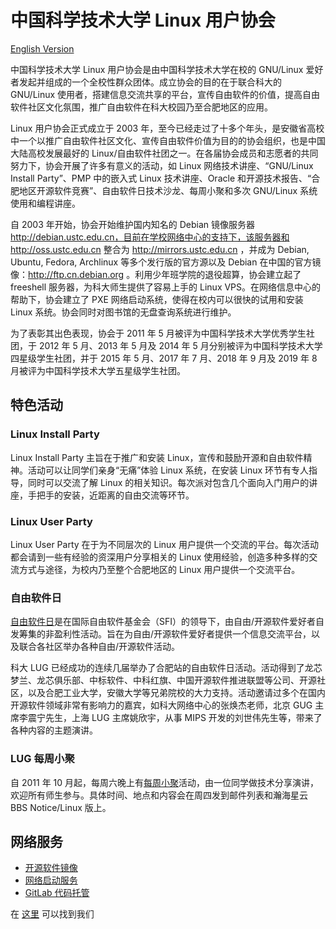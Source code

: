---
---

# 中国科学技术大学 Linux 用户协会

[English Version](intro_english.md)

中国科学技术大学 Linux 用户协会是由中国科学技术大学在校的 GNU/Linux 爱好者发起并组成的一个全校性群众团体。成立协会的目的在于联合科大的 GNU/Linux 使用者，搭建信息交流共享的平台，宣传自由软件的价值，提高自由软件社区文化氛围，推广自由软件在科大校园乃至合肥地区的应用。

Linux 用户协会正式成立于 2003 年，至今已经走过了十多个年头，是安徽省高校中一个以推广自由软件社区文化、宣传自由软件价值为目的的协会组织，也是中国大陆高校发展最好的 Linux/自由软件社团之一。在各届协会成员和志愿者的共同努力下，协会开展了许多有意义的活动，如 Linux 网络技术讲座、“GNU/Linux Install Party”、PMP 中的嵌入式 Linux 技术讲座、Oracle 和开源技术报告、“合肥地区开源软件竞赛”、自由软件日技术沙龙、每周小聚和多次 GNU/Linux 系统使用和编程讲座。

自 2003 年开始，协会开始维护国内知名的 Debian 镜像服务器 http://debian.ustc.edu.cn，目前在学校网络中心的支持下，该服务器和 http://oss.ustc.edu.cn 整合为 http://mirrors.ustc.edu.cn ，并成为 Debian, Ubuntu, Fedora, Archlinux 等多个发行版的官方源以及 Debian 在中国的官方镜像：http://ftp.cn.debian.org 。利用少年班学院的退役超算，协会建立起了 freeshell 服务器，为科大师生提供了容易上手的 Linux VPS。在网络信息中心的帮助下，协会建立了 PXE 网络启动系统，使得在校内可以很快的试用和安装 Linux 系统。协会同时对图书馆的无盘查询系统进行维护。

为了表彰其出色表现，协会于 2011 年 5 月被评为中国科学技术大学优秀学生社团，于 2012 年 5 月、2013 年 5 月及 2014 年 5 月分别被评为中国科学技术大学四星级学生社团，并于 2015 年 5 月、2017 年 7 月、2018 年 9 月及 2019 年 8 月被评为中国科学技术大学五星级学生社团。

## 特色活动

### Linux Install Party

Linux Install Party 主旨在于推广和安装 Linux，宣传和鼓励开源和自由软件精神。活动可以让同学们亲身“无痛”体验 Linux 系统，在安装 Linux 环节有专人指导，同时可以交流了解 Linux 的相关知识。每次派对包含几个面向入门用户的讲座，手把手的安装，近距离的自由交流等环节。

### Linux User Party

Linux User Party 在于为不同层次的 Linux 用户提供一个交流的平台。每次活动都会请到一些有经验的资深用户分享相关的 Linux 使用经验，创造多种多样的交流方式与途径，为校内乃至整个合肥地区的 Linux 用户提供一个交流平台。

### 自由软件日

[自由软件日](lug/events/sfd.md)是在国际自由软件基金会（SFI）的领导下，由自由/开源软件爱好者自发筹集的非盈利性活动。旨在为自由/开源软件爱好者提供一个信息交流平台，以及联合各社区举办各种自由/开源软件活动。

科大 LUG 已经成功的连续几届举办了合肥站的自由软件日活动。活动得到了龙芯梦兰、龙芯俱乐部、中标软件、中科红旗、中国开源软件推进联盟等公司、开源社区，以及合肥工业大学，安徽大学等兄弟院校的大力支持。活动邀请过多个在国内开源软件领域非常有影响力的嘉宾，如科大网络中心的张焕杰老师，北京 GUG 主席李震宁先生，上海 LUG 主席姚欣宇，从事 MIPS 开发的刘世伟先生等，带来了各种内容的主题演讲。

### LUG 每周小聚

自 2011 年 10 月起，每周六晚上有[每周小聚](lug/events/weeklyparty.md)活动，由一位同学做技术分享演讲，欢迎所有师生参与。具体时间、地点和内容会在周四发到邮件列表和瀚海星云 BBS Notice/Linux 版上。

## 网络服务

- [开源软件镜像](lug/services/mirrors.md)
- [网络启动服务](lug/services/pxe.md)
- [GitLab 代码托管](lug/services/gitlab.md)

在 [这里](lug/contact.md) 可以找到我们
